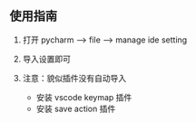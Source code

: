## 使用指南

1. 打开 pycharm --> file --> manage ide setting

2. 导入设置即可

3. 注意：貌似插件没有自动导入
	- 安装 vscode keymap 插件
	- 安装 save action 插件
